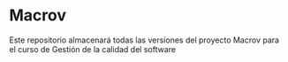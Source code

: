 # Macrov
Este repositorio almacenará todas las versiones del proyecto Macrov para el curso de Gestión de la calidad del software
